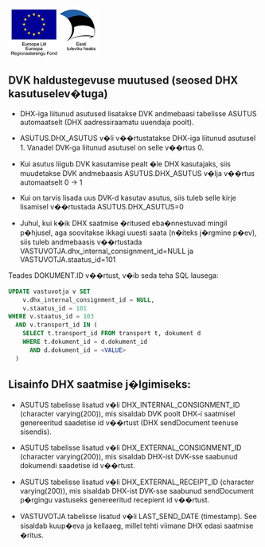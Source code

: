 ![](EL_Regionaalarengu_Fond_horisontaalne.jpg)
## DVK haldustegevuse muutused (seosed DHX kasutuselev�tuga)

* DHX-iga liitunud asutused lisatakse DVK andmebaasi tabelisse ASUTUS automaatselt (DHX aadressiraamatu uuendaja poolt).

* ASUTUS.DHX_ASUTUS v�li v��rtustatakse DHX-iga liitunud asutusel 1. Vanadel DVK-ga liitunud asutusel on selle v��rtus 0. 

* Kui asutus liigub DVK kasutamise pealt �le DHX kasutajaks, siis muudetakse DVK andmebaasis ASUTUS.DHX_ASUTUS v�lja v��rtus automaatselt 0 -> 1

* Kui on tarvis lisada uus DVK-d kasutav asutus, siis tuleb selle kirje lisamisel v��rtustada ASUTUS.DHX_ASUTUS=0

* Juhul, kui k�ik DHX saatmise �ritused eba�nnestuvad mingil p�hjusel, aga soovitakse ikkagi uuesti saata (n�iteks j�rgmine p�ev), siis tuleb andmebaasis v��rtustada VASTUVOTJA.dhx_internal_consignment_id=NULL ja VASTUVOTJA.staatus_id=101 

Teades DOKUMENT.ID v��rtust, v�ib seda teha SQL lausega:

```sql
UPDATE vastuvotja v SET
    v.dhx_internal_consignment_id = NULL,
    v.staatus_id = 101
WHERE v.staatus_id = 103
  AND v.transport_id IN (
    SELECT t.transport_id FROM transport t, dokument d
    WHERE t.dokument_id = d.dokument_id
      AND d.dokument_id = <VALUE> 
  ) 
```


## Lisainfo DHX saatmise j�lgimiseks:

* ASUTUS tabelisse lisatud v�li DHX_INTERNAL_CONSIGNMENT_ID (character varying(200)), mis sisaldab DVK poolt DHX-i saatmisel genereeritud saadetise id v��rtust (DHX sendDocument teenuse sisendis).

* ASUTUS tabelisse lisatud v�li DHX_EXTERNAL_CONSIGNMENT_ID (character varying(200)), mis sisaldab DHX-ist DVK-sse saabunud dokumendi saadetise id v��rtust.

* ASUTUS tabelisse lisatud v�li DHX_EXTERNAL_RECEIPT_ID (character varying(200)), mis sisaldab DHX-ist DVK-sse saabunud sendDocument p�rgingu vastuseks genereeritud recepient id v��rtust.

* VASTUVOTJA tabelisse lisatud v�li LAST_SEND_DATE (timestamp). See sisaldab kuup�eva ja kellaaeg, millel tehti viimane DHX edasi saatmise �ritus.

